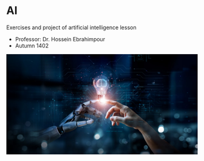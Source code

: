 # AI
Exercises and project of artificial intelligence lesson

- Professor: Dr. Hossein Ebrahimpour
- Autumn 1402
<img src="docs/image/ai.jpg"/> 

